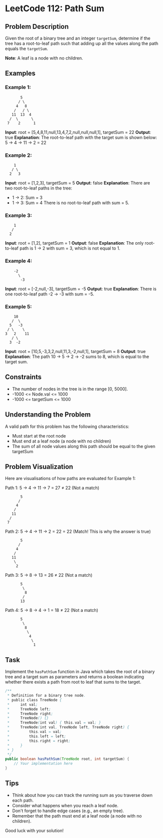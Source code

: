 # LeetCode 112: Path Sum

## Problem Description

Given the root of a binary tree and an integer `targetSum`, determine if the tree has a root-to-leaf path such that adding up all the values along the path equals the `targetSum`.

**Note**: A leaf is a node with no children.

## Examples

### Example 1:

```
       5
      / \
     4   8
    /   / \
   11  13  4
  /  \      \
 7    2      1
```

**Input**: root = [5,4,8,11,null,13,4,7,2,null,null,null,1], targetSum = 22
**Output**: true
**Explanation**: The root-to-leaf path with the target sum is shown below:
5 -> 4 -> 11 -> 2 = 22

### Example 2:

```
    1
   / \
  2   3
```

**Input**: root = [1,2,3], targetSum = 5
**Output**: false
**Explanation**: There are two root-to-leaf paths in the tree:
- 1 -> 2: Sum = 3
- 1 -> 3: Sum = 4
There is no root-to-leaf path with sum = 5.

### Example 3:

```
    1
   /
  2
```

**Input**: root = [1,2], targetSum = 1
**Output**: false
**Explanation**: The only root-to-leaf path is 1 -> 2 with sum = 3, which is not equal to 1.

### Example 4:

```
    -2
      \
       -3
```

**Input**: root = [-2,null,-3], targetSum = -5
**Output**: true
**Explanation**: There is one root-to-leaf path -2 -> -3 with sum = -5.

### Example 5:

```
    10
   /  \
  5   -3
 / \    \
3   2    11
   / \
  3  -2
```

**Input**: root = [10,5,-3,3,2,null,11,3,-2,null,1], targetSum = 8
**Output**: true
**Explanation**: The path 10 -> 5 -> 2 -> -2 sums to 8, which is equal to the target sum.

## Constraints

- The number of nodes in the tree is in the range [0, 5000].
- -1000 <= Node.val <= 1000
- -1000 <= targetSum <= 1000

## Understanding the Problem

A valid path for this problem has the following characteristics:
- Must start at the root node
- Must end at a leaf node (a node with no children)
- The sum of all node values along this path should be equal to the given targetSum

## Problem Visualization

Here are visualisations of how paths are evaluated for Example 1:

Path 1: 5 -> 4 -> 11 -> 7 = 27 ≠ 22 (Not a match)
```
       5
      /
     4
    /
   11
  /
 7
```

Path 2: 5 -> 4 -> 11 -> 2 = 22 = 22 (Match! This is why the answer is true)
```
       5
      /
     4
    /
   11
    \
     2
```

Path 3: 5 -> 8 -> 13 = 26 ≠ 22 (Not a match)
```
       5
        \
         8
        /
       13
```

Path 4: 5 -> 8 -> 4 -> 1 = 18 ≠ 22 (Not a match)
```
       5
        \
         8
          \
           4
            \
             1
```

## Task

Implement the `hasPathSum` function in Java which takes the root of a binary tree and a target sum as parameters and returns a boolean indicating whether there exists a path from root to leaf that sums to the target.

```java
/**
 * Definition for a binary tree node.
 * public class TreeNode {
 *     int val;
 *     TreeNode left;
 *     TreeNode right;
 *     TreeNode() {}
 *     TreeNode(int val) { this.val = val; }
 *     TreeNode(int val, TreeNode left, TreeNode right) {
 *         this.val = val;
 *         this.left = left;
 *         this.right = right;
 *     }
 * }
 */
public boolean hasPathSum(TreeNode root, int targetSum) {
    // Your implementation here
}
```

## Tips

- Think about how you can track the running sum as you traverse down each path.
- Consider what happens when you reach a leaf node.
- Don't forget to handle edge cases (e.g., an empty tree).
- Remember that the path must end at a leaf node (a node with no children).

Good luck with your solution!